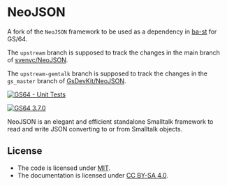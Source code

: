 # NeoJSON

A fork of the `NeoJSON` framework to be used as a dependency in [ba-st](https://github.com/ba-st)
for GS/64.

The `upstream` branch is supposed to track the changes in
the main branch of [svenvc/NeoJSON](https://github.com/svenvc/NeoJSON).

The `upstream-gemtalk` branch is supposed to track the changes in
the `gs_master` branch of [GsDevKit/NeoJSON](https://github.com/GsDevKit/NeoJSON).

[![GS64 - Unit Tests](https://github.com/ba-st-dependencies/NeoJSON/actions/workflows/unit-tests-gs64.yml/badge.svg)](https://github.com/ba-st-dependencies/NeoJSON/actions/workflows/unit-tests-gs64.yml)

[![GS64 3.7.0](https://img.shields.io/badge/GS64-3.7.0-informational)](https://gemtalksystems.com/products/gs64/)

NeoJSON is an elegant and efficient standalone Smalltalk framework to read and
write JSON converting to or from Smalltalk objects.

## License

- The code is licensed under [MIT](LICENSE).
- The documentation is licensed under [CC BY-SA 4.0](http://creativecommons.org/licenses/by-sa/4.0/).
